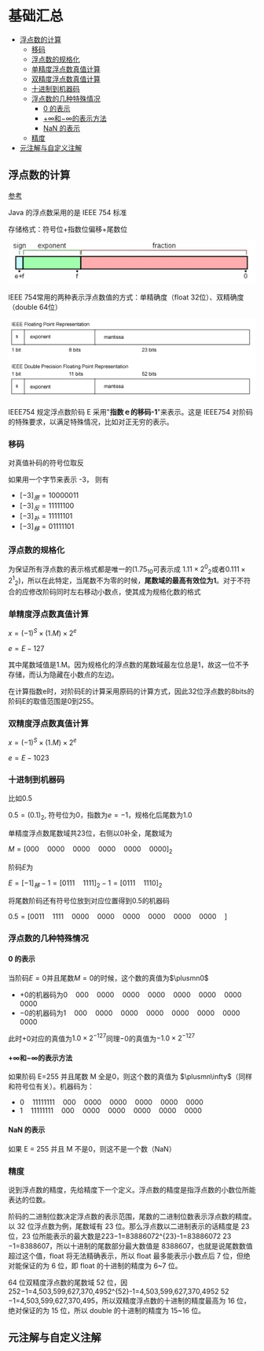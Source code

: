 # 基础汇总<!-- omit in toc -->

- [浮点数的计算](#浮点数的计算)
  - [移码](#移码)
  - [浮点数的规格化](#浮点数的规格化)
  - [单精度浮点数真值计算](#单精度浮点数真值计算)
  - [双精度浮点数真值计算](#双精度浮点数真值计算)
  - [十进制到机器码](#十进制到机器码)
  - [浮点数的几种特殊情况](#浮点数的几种特殊情况)
    - [0 的表示](#0-的表示)
    - [$+\infty$和$-\infty$的表示方法](#math-xmlnshttpwwww3org1998mathmathmlsemanticsmrowmomomi-mathvariantnormalmimrowannotation-encodingapplicationx-texinftyannotationsemanticsmath和math-xmlnshttpwwww3org1998mathmathmlsemanticsmrowmomomi-mathvariantnormalmimrowannotation-encodingapplicationx-tex-inftyannotationsemanticsmath的表示方法)
    - [NaN 的表示](#nan-的表示)
  - [精度](#精度)
- [元注解与自定义注解](#元注解与自定义注解)

## 浮点数的计算

[参考](https://blog.csdn.net/k346k346/java/article/details/50487127)

Java 的浮点数采用的是 IEEE 754 标准

存储格式：符号位+指数位偏移+尾数位

![](res/IEEE754.png)

IEEE 754常用的两种表示浮点数值的方式：单精确度（float 32位）、双精确度（double 64位）

![](res/IEEE754FD.png)

IEEE754 规定浮点数阶码 E 采用"**指数ｅ的移码-1**"来表示。这是 IEEE754 对阶码的特殊要求，以满足特殊情况，比如对正无穷的表示。

### 移码

对真值补码的符号位取反

如果用一个字节来表示 -3， 则有
* $[-3]_原=10000011$
* $[-3]_反=11111100$
* $[-3]_补=11111101$
* $[-3]_移=01111101$

### 浮点数的规格化

为保证所有浮点数的表示格式都是唯一的($1.75_{10}$可表示成 ${1.11\times 2^0}_{2}$或者${0.111\times 2^1}_{2}$)，所以在此特定，当尾数不为零的时候，**尾数域的最高有效位为1**。对于不符合的应修改阶码同时左右移动小数点，使其成为规格化数的格式

### 单精度浮点数真值计算

$x=(-1)^S\times(1.M)\times2^e$

$e=E-127$

其中尾数域值是1.M。因为规格化的浮点数的尾数域最左位总是1，故这一位不予存储，而认为隐藏在小数点的左边。

在计算指数e时，对阶码E的计算采用原码的计算方式，因此32位浮点数的8bits的阶码E的取值范围是0到255。

### 双精度浮点数真值计算

$x=(-1)^S\times(1.M)\times2^e$

$e=E-1023$

### 十进制到机器码

比如$0.5$

$0.5=(0.1)_2$, 符号位为$0$，指数为$e=-1$，规格化后尾数为$1.0$

单精度浮点数尾数域共23位，右侧以$0$补全，尾数域为

$M=[000\quad 0000\quad 0000\quad 0000\quad 0000\quad 0000]_2$

阶码$E$为

$E=[-1]_移-1=[0111 \quad 1111]_2-1=[0111 \quad 1110]_2$

将尾数阶码还有符号位放到对应位置得到$0.5$的机器码

$0.5=[0011 \quad 1111 \quad 0000\quad 0000\quad 0000\quad 0000\quad 0000\quad 0000\quad]$

### 浮点数的几种特殊情况

#### 0 的表示

当阶码$E=0$并且尾数$M=0$的时候，这个数的真值为$\plusmn0$

* $+0$的机器码为$0 \quad 000 \quad 0000 \quad 0000 \quad 0000 \quad 0000 \quad 0000 \quad 0000 \quad 0000$
* $-0$的机器码为$1 \quad 000 \quad 0000 \quad 0000 \quad 0000 \quad 0000 \quad 0000 \quad 0000 \quad 0000$

此时$+0$对应的真值为$1.0\times2^{-127}$同理$-0$的真值为$-1.0\times2^{-127}$

#### $+\infty$和$-\infty$的表示方法

如果阶码 E=255 并且尾数 M 全是0，则这个数的真值为 $\plusmn\infty$（同样和符号位有关）。机器码为：
* $0 \quad 11111111 \quad 000 \quad 0000 \quad 0000 \quad 0000 \quad 0000 \quad 0000$ 
* $1 \quad 11111111 \quad 000 \quad 0000 \quad 0000 \quad 0000 \quad 0000 \quad 0000$

#### NaN 的表示

如果 E = 255 并且 M 不是0，则这不是一个数（NaN）

### 精度

说到浮点数的精度，先给精度下一个定义。浮点数的精度是指浮点数的小数位所能表达的位数。

阶码的二进制位数决定浮点数的表示范围，尾数的二进制位数表示浮点数的精度。以 32 位浮点数为例，尾数域有 23 位。那么浮点数以二进制表示的话精度是 23 位，23 位所能表示的最大数是223−1=83886072^{23}-1=83886072 
23
 −1=8388607，所以十进制的尾数部分最大数值是 8388607，也就是说尾数数值超过这个值，float 将无法精确表示，所以 float 最多能表示小数点后 7 位，但绝对能保证的为 6 位，即 float 的十进制的精度为 6~7 位。

64 位双精度浮点数的尾数域 52 位，因252−1=4,503,599,627,370,4952^{52}-1=4,503,599,627,370,4952 
52
 −1=4,503,599,627,370,495，所以双精度浮点数的十进制的精度最高为 16 位，绝对保证的为 15 位，所以 double 的十进制的精度为 15~16 位。

## 元注解与自定义注解

